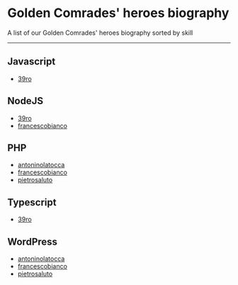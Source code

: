 # Golden Comrades' heroes biography</h1>
A list of our Golden Comrades' heroes biography sorted by skill 
<hr>

## Javascript
 - [39ro](heroes/39ro.md)
 
## NodeJS
 - [39ro](heroes/39ro.md)
 - [francescobianco](heroes/francescobianco.md)
 
## PHP
 - [antoninolatocca](heroes/antoninolatocca.md)
 - [francescobianco](heroes/francescobianco.md)
 - [pietrosaluto](heroes/pietrosaluto.md)
  
## Typescript
 - [39ro](heroes/39ro.md)
 
## WordPress
 - [antoninolatocca](heroes/antoninolatocca.md)
 - [francescobianco](heroes/francescobianco.md)
 - [pietrosaluto](heroes/pietrosaluto.md) 
